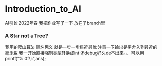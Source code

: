 # Introduction_to_AI
AI引论 2022年春
我把作业写了一下 放在了branch里

### A Star not a Tree?
我用的爬山算法 顾名思义 就是一步一步逼近最优
注意一下输出是要舍入到最近的毫米数 我一开始直接强制类型转换成int 还debug好久de不出来。。
可以用printf("%.0f\n",ans);
